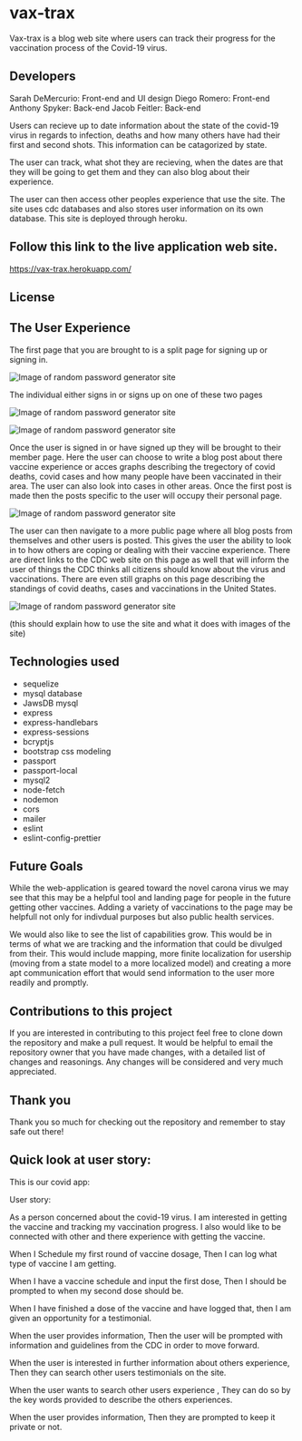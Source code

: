 # vax-trax

Vax-trax is a blog web site where users can track their progress for the vaccination process of the Covid-19 virus.  
## Developers
Sarah DeMercurio: Front-end and UI design
Diego Romero: Front-end
Anthony Spyker: Back-end
Jacob Feitler: Back-end

Users can recieve up to date information about the state of the covid-19 virus in regards to infection, deaths and how many others have had their first and second shots.  This information can be catagorized by state.  

The user can track, what shot they are recieving, when the dates are that they will be going to get them and they can also blog about their experience.  

The user can then access other peoples experience that use the site.  The site uses cdc databases and also stores user information on its own database.  This site is deployed through heroku.

## Follow this link to the live application web site.
https://vax-trax.herokuapp.com/

## License

## The User Experience

The first page that you are brought to is a split page for signing up or signing in.

![Image of random password generator site](/public/assets/img/landing.png)

The individual either signs in or signs up on one of these two pages

![Image of random password generator site](/public/assets/img/login.png)

![Image of random password generator site](/public/assets/img/signup.png)

Once the user is signed in or have signed up they will be brought to their member page.  Here the user can choose to write a blog post about there vaccine experience or acces graphs describing the tregectory of covid deaths, covid cases and how many people have been vaccinated in their area.  The user can also look into cases in other areas.  Once the first post is made then the posts specific to the user will occupy their personal page.

![Image of random password generator site](/public/assets/img/member.png)

The user can then navigate to a more public page where all blog posts from themselves and other users is posted.  This gives the user the ability to look in to how others are coping or dealing with their vaccine experience.  There are direct links to the CDC web site on this page as well that will inform the user of things the CDC thinks all citizens should know about the virus and vaccinations.  There are even still graphs on this page describing the standings of covid deaths, cases and vaccinations in the United States.

![Image of random password generator site](/public/assets/img/public.png)




(this should explain how to use the site and what it does with images of the site)

## Technologies used
- sequelize
- mysql database
- JawsDB mysql
- express
- express-handlebars
- express-sessions
- bcryptjs
- bootstrap css modeling
- passport
- passport-local
- mysql2
- node-fetch
- nodemon
- cors
- mailer
- eslint
- eslint-config-prettier

## Future Goals

While the web-application is geared toward the novel carona virus we may see that this may be a helpful tool and landing page for people in the future getting other vaccines.  Adding a variety of vaccinations to the page may be helpfull not only for indivdual purposes but also public health services.  

We would also like to see the list of capabilities grow.  This would be in terms of what we are tracking and the information that could be divulged from their.  This would include mapping, more finite localization for usership (moving from a state model to a more localized model) and creating a more apt communication effort that would send information to the user more readily and promptly.

## Contributions to this project

If you are interested in contributing to this project feel free to clone down the repository and make a pull request.  It would be helpful to email the repository owner that you have made changes, with a detailed list of changes and reasonings.  Any changes will be considered and very much appreciated.


## Thank you

Thank you so much for checking out the repository and remember to stay safe out there!


## Quick look at user story:


This is our covid app:

User story:

As a person concerned about the covid-19 virus.  I am interested in getting the vaccine and tracking my vaccination progress.  I also would like to be connected with other and there experience with getting the vaccine.  

When I Schedule my first round of vaccine dosage, Then I can log what type of vaccine I am getting.

When I have a  vaccine schedule and input the first dose, Then I should be prompted to when my second dose should be.

When I have finished a dose of the vaccine and have logged that, then I am given an opportunity for a testimonial.

When the user provides information, Then the user will be prompted with information and guidelines from the CDC in order to move forward.  

When the user is interested in further information about others experience, Then they can search other users testimonials on the site.

When the user wants to search other users experience , They can do so by the key words provided to describe the others experiences.

When the user provides information, Then they are prompted to keep it private or not.
